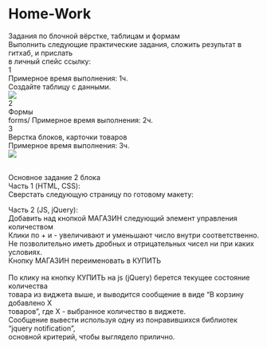 # Home-Work

Задания по блочной вёрстке, таблицам и формам <br>
Выполнить следующие практические задания, сложить результат в гитхаб, и прислать <br>
в личный спейс ссылку: <br>
1 <br>
Примерное время выполнения: 1ч. <br>
Создайте таблицу с данными. <br>
<img src= "https://andron13.de/img/res/fe-exe/html/02-table/02-itogo.png"> <br>
2 <br>
Формы <br>
forms/ Примерное время выполнения: 2ч. <br>
3 <br>
Верстка блоков, карточки товаров <br>
Примерное время выполнения: 3ч. <br>
<img src="https://andron13.de/img/res/fe-exe/html/12-card/02-multi-color-three-cards.png"> <br>



<br>
Основное задание 2 блока<br>
Часть 1 (HTML, CSS):<br>
Сверстать следующую страницу по готовому макету:<br>

Часть 2 (JS, jQuery): <br>
Добавить над кнопкой МАГАЗИН следующий элемент управления количеством <br>
Клики по + и - увеличивают и уменьшают число внутри соответственно.<br>
Не позволительно иметь дробных и отрицательных чисел ни при каких условиях.<br>
Кнопку МАГАЗИН переименовать в КУПИТЬ<br>
<br>
По клику на кнопку КУПИТЬ на js (jQuery) берется текущее состояние количества<br>
товара из виджета выше, и выводится сообщение в виде “В корзину добавлено X<br>
товаров”, где X - выбранное количество в виджете.<br>
Сообщение вывести используя одну из понравившихся библиотек “jquery notification”,<br>
основной критерий, чтобы выглядело прилично.<br>
